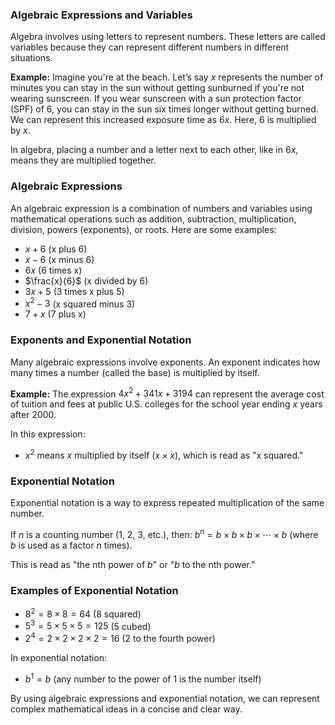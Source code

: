### Algebraic Expressions and Variables

Algebra involves using letters to represent numbers. These letters are called variables because they can represent different numbers in different situations.

**Example:**
Imagine you're at the beach. Let’s say $x$ represents the number of minutes you can stay in the sun without getting sunburned if you're not wearing sunscreen. If you wear sunscreen with a sun protection factor (SPF) of 6, you can stay in the sun six times longer without getting burned. We can represent this increased exposure time as $6x$. Here, 6 is multiplied by $x$. 

In algebra, placing a number and a letter next to each other, like in $6x$, means they are multiplied together. 

### Algebraic Expressions

An algebraic expression is a combination of numbers and variables using mathematical operations such as addition, subtraction, multiplication, division, powers (exponents), or roots. Here are some examples:

- $x + 6$ (x plus 6)
- $x - 6$ (x minus 6)
- $6x$ (6 times x)
- $\frac{x}{6}$ (x divided by 6)
- $3x + 5$ (3 times x plus 5)
- $x^2 - 3$ (x squared minus 3)
- $7 + x$ (7 plus x)

### Exponents and Exponential Notation

Many algebraic expressions involve exponents. An exponent indicates how many times a number (called the base) is multiplied by itself.

**Example:**
The expression $4x^2 + 341x + 3194$ can represent the average cost of tuition and fees at public U.S. colleges for the school year ending $x$ years after 2000. 

In this expression:
- $x^2$ means $x$ multiplied by itself ($x \times x$), which is read as "x squared."

### Exponential Notation

Exponential notation is a way to express repeated multiplication of the same number.

If $n$ is a counting number (1, 2, 3, etc.), then:
$b^n = b \times b \times b \times \cdots \times b$
(where $b$ is used as a factor $n$ times).

This is read as "the nth power of $b$" or "$b$ to the nth power."

### Examples of Exponential Notation

- $8^2 = 8 \times 8 = 64$ (8 squared)
- $5^3 = 5 \times 5 \times 5 = 125$ (5 cubed)
- $2^4 = 2 \times 2 \times 2 \times 2 = 16$ (2 to the fourth power)

In exponential notation:
- $b^1 = b$ (any number to the power of 1 is the number itself)

By using algebraic expressions and exponential notation, we can represent complex mathematical ideas in a concise and clear way.